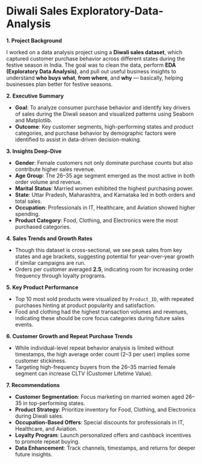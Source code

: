 # Diwali Sales Exploratory-Data-Analysis

**1. Project Background**

I worked on a data analysis project using a **Diwali sales dataset**, which captured customer purchase behavior across different states during the festive season in India. The goal was to clean the data, perform **EDA (Exploratory Data Analysis)**, and pull out useful business insights to understand **who buys what**, **from where**, and **why** — basically, helping businesses plan better for festive seasons.

**2. Executive Summary**

- **Goal**: To analyze consumer purchase behavior and identify key drivers of sales during the Diwali season and visualized patterns using Seaborn and Matplotlib.
- **Outcome**: Key customer segments, high-performing states and product categories, and purchase behavior by demographic factors were identified to assist in data-driven decision-making.

**3. Insights Deep-Dive**

- **Gender**: Female customers not only dominate purchase counts but also contribute higher sales revenue.
- **Age Group**: The 26–35 age segment emerged as the most active in both order volume and revenue.
- **Marital Status**: Married women exhibited the highest purchasing power.
- **State**: Uttar Pradesh, Maharashtra, and Karnataka led in both orders and total sales.
- **Occupation**: Professionals in IT, Healthcare, and Aviation showed higher spending.
- **Product Category**: Food, Clothing, and Electronics were the most purchased categories.

**4. Sales Trends and Growth Rates**

- Though this dataset is cross-sectional, we see peak sales from key states and age brackets, suggesting potential for year-over-year growth if similar campaigns are run.
- Orders per customer averaged **2.5**, indicating room for increasing order frequency through loyalty programs.

**5. Key Product Performance**

- Top 10 most sold products were visualized by `Product_ID`, with repeated purchases hinting at product popularity and satisfaction.
- Food and clothing had the highest transaction volumes and revenues, indicating these should be core focus categories during future sales events.

**6. Customer Growth and Repeat Purchase Trends**

- While individual-level repeat behavior analysis is limited without timestamps, the high average order count (2–3 per user) implies some customer stickiness.
- Targeting high-frequency buyers from the 26–35 married female segment can increase CLTV (Customer Lifetime Value).
    
**7. Recommendations**

- **Customer Segmentation**: Focus marketing on married women aged 26–35 in top-performing states.
- **Product Strategy**: Prioritize inventory for Food, Clothing, and Electronics during Diwali sales.
- **Occupation-Based Offers**: Special discounts for professionals in IT, Healthcare, and Aviation.
- **Loyalty Program**: Launch personalized offers and cashback incentives to promote repeat buying.
- **Data Enhancement**: Track channels, timestamps, and returns for deeper future insights.
